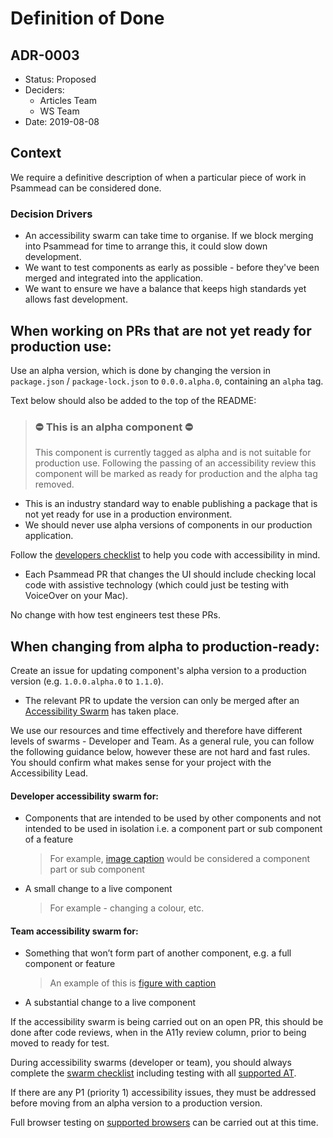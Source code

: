 # Definition of Done
## ADR-0003

* Status: Proposed
* Deciders:
  * Articles Team
  * WS Team
* Date: 2019-08-08

## Context

We require a definitive description of when a particular piece of work in Psammead can be considered done.

### Decision Drivers

* An accessibility swarm can take time to organise. If we block merging into Psammead for time to arrange this, it could slow down development.
* We want to test components as early as possible - before they've been merged and integrated into the application.
* We want to ensure we have a balance that keeps high standards yet allows fast development.

## When working on PRs that are not yet ready for production use:

Use an alpha version, which is done by changing the version in `package.json` / `package-lock.json` to `0.0.0.alpha.0`, containing an `alpha` tag. 

Text below should also be added to the top of the README:

  > ### ⛔️ This is an alpha component ⛔️
  > This component is currently tagged as alpha and is not suitable for production use. Following the passing of an accessibility review this component will be marked as ready for production and the alpha tag removed.

- This is an industry standard way to enable publishing a package that is not yet ready for use in a production environment.
- We should never use alpha versions of components in our production application.

Follow the [developers checklist](https://bbc.github.io/accessibility-news-and-you/accessibility-news-and-developers) to help you code with accessibility in mind.

- Each Psammead PR that changes the UI should include checking local code with assistive technology (which could just be testing with VoiceOver on your Mac).

No change with how test engineers test these PRs.

## When changing from alpha to production-ready:

Create an issue for updating component's alpha version to a production version (e.g. `1.0.0.alpha.0` to `1.1.0`).

- The relevant PR to update the version can only be merged after an [Accessibility Swarm](https://bbc.github.io/accessibility-news-and-you/accessibility-swarms) has taken place.

We use our resources and time effectively and therefore have different levels of swarms - Developer and Team. As a general rule, you can follow the following guidance below, however these are not hard and fast rules. You should confirm what makes sense for your project with the Accessibility Lead.

#### Developer accessibility swarm for:
- Components that are intended to be used by other components and not intended to be used in isolation i.e. a component part or sub component of a feature

  > For example, [image caption](https://bbc.github.io/psammead/?path=/story/caption--default) would be considered a component part or sub component

- A small change to a live component

  > For example - changing a colour, etc.

#### Team accessibility swarm for:
- Something that won’t form part of another component, e.g. a full component or feature

  > An example of this is [figure with caption](https://bbc.github.io/psammead/?path=/story/figure--containing-image-imageplaceholder-copyright-and-caption)

- A substantial change to a live component

If the accessibility swarm is being carried out on an open PR, this should be done after code reviews, when in the A11y review column, prior to being moved to ready for test.

During accessibility swarms (developer or team), you should always complete the [swarm checklist](https://bbc.github.io/accessibility-news-and-you/accessibility-news-and-testers) including testing with all [supported AT](https://bbc.github.io/accessibility-news-and-you/accessibility-and-supported-assistive-technology).

If there are any P1 (priority 1) accessibility issues, they must be addressed before moving from an alpha version to a production version.

Full browser testing on [supported browsers](https://github.com/bbc/psammead#bar_chart-support-levels) can be carried out at this time.
